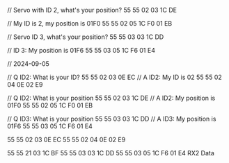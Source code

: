 // Servo with ID 2, what's your position? 
55 55 02 03 1C DE 

// My ID is 2, my position is 01F0
55 55 02 05 1C F0 01 EB 

// Servo ID 3, what's your position? 
55 55 03 03 1C DD 

// ID 3: My position is 01F6
55 55 03 05 1C F6 01 E4


// 2024-09-05

// Q ID2: What is your ID? 
55 55 02 03 0E EC 
// A ID2: My ID is 02
55 55 02 04 0E 02 E9 

// Q ID2: What is your position
55 55 02 03 1C DE 
// A ID2: My position is 01F0
55 55 02 05 1C F0 01 EB 

// Q ID3: What is your position
55 55 03 03 1C DD 
// A ID3: My position is 01F6
55 55 03 05 1C F6 01 E4



55 55 02 03 0E EC
55 55 02 04 0E 02 E9 

55 55 21 03 1C BF 
55 55 03 03 1C DD 
55 55 03 05 1C F6 01 E4 RX2 Data
